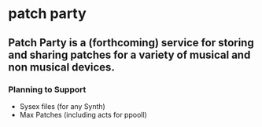# patch party

## Patch Party is a (forthcoming) service for storing and sharing patches for a variety of musical and non musical devices.

### Planning to Support

- Sysex files (for any Synth)
- Max Patches (including acts for ppooll)
